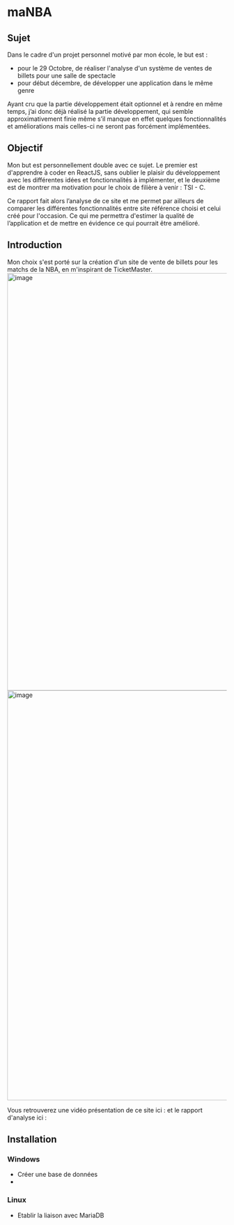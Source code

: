 # maNBA

## Sujet 

Dans le cadre d'un projet personnel motivé par mon école, le but est :
- pour le 29 Octobre, de réaliser l'analyse d'un système de ventes de billets pour une salle de spectacle
- pour début décembre, de développer une application dans le même genre

Ayant cru que la partie développement était optionnel et à rendre en même temps, j’ai donc déjà réalisé la partie développement, qui semble approximativement finie même s’il manque en effet quelques fonctionnalités et améliorations mais celles-ci ne seront pas forcément implémentées.


## Objectif 

Mon but est personnellement double avec ce sujet. Le premier est d'apprendre à coder en ReactJS, sans oublier le plaisir du développement avec les différentes idées et fonctionnalités à implémenter, et le deuxième est de montrer ma motivation pour le choix de filière à venir : TSI - C.

Ce rapport fait alors l’analyse de ce site et me permet par ailleurs de comparer les différentes fonctionnalités entre site référence choisi et celui créé pour l'occasion. Ce qui me permettra d'estimer la qualité de l’application et de mettre en évidence ce qui pourrait être amélioré.

## Introduction 
Mon choix s'est porté sur la création d'un site de vente de billets pour les matchs de la NBA, en m'inspirant de TicketMaster.
<img width="956" alt="image" src="https://github.com/Matheoia/clone_ticketmastrer/assets/121936719/a2733f20-16be-4e8c-b694-256a8464dadb">
<img width="939" alt="image" src="https://github.com/Matheoia/clone_ticketmastrer/assets/121936719/abe25435-2d06-4354-a670-28c00f7764cb">

Vous retrouverez une vidéo présentation de ce site ici : 
et le rapport d'analyse ici : 

## Installation

### Windows

- Créer une base de données
- 

### Linux

- Etablir la liaison avec MariaDB




